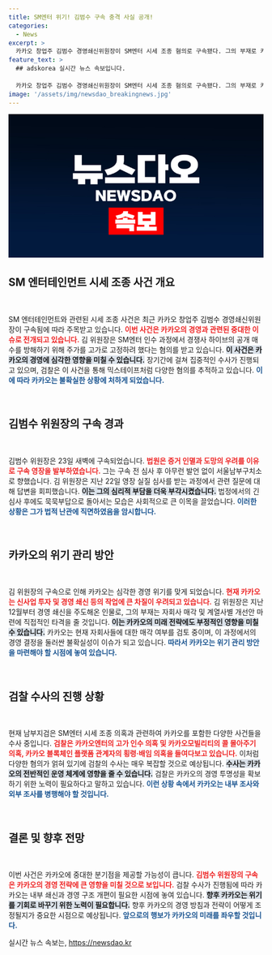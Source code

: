 ```yaml
---
title: SM엔터 위기! 김범수 구속 충격 사실 공개!
categories:
  - News
excerpt: >
  카카오 창업주 김범수 경영쇄신위원장이 SM엔터 시세 조종 혐의로 구속됐다. 그의 부재로 카카오는 최대 위기를 맞아 신사업 및 투자 계획에 차질이 우려된다.
feature_text: >
  ## adskorea 실시간 뉴스 속보입니다.

  카카오 창업주 김범수 경영쇄신위원장이 SM엔터 시세 조종 혐의로 구속됐다. 그의 부재로 카카오는 최대 위기를 맞아 신사업 및 투자 계획에 차질이 우려된다.
image: '/assets/img/newsdao_breakingnews.jpg'
---
```


<p><img src="/assets/img/newsdao_breakingnews.jpg" alt="adskorea 속보" /></p>

<h2 data-ke-size="size26">SM 엔터테인먼트 시세 조종 사건 개요</h2>

<p data-ke-size="size16">&nbsp;</p>

<p>SM 엔터테인먼트와 관련된 시세 조종 사건은 최근 카카오 창업주 김범수 경영쇄신위원장이 구속됨에 따라 주목받고 있습니다. <b><span style="color: #ee2323;">이번 사건은 카카오의 경영과 관련된 중대한 이슈로 전개되고 있습니다.</span></b> 김 위원장은 SM엔터 인수 과정에서 경쟁사 하이브의 공개 매수를 방해하기 위해 주가를 고가로 고정하려 했다는 혐의를 받고 있습니다. <b><span style="background-color: #21538527;">이 사건은 카카오의 경영에 심각한 영향을 미칠 수 있습니다.</span></b> 장기간에 걸쳐 집중적인 수사가 진행되고 있으며, 검찰은 이 사건을 통해 믹스테이프처럼 다양한 혐의를 추적하고 있습니다. <b><span style="color: #1a5490;">이에 따라 카카오는 불확실한 상황에 처하게 되었습니다.</span></b></p>

<p data-ke-size="size16">&nbsp;</p>

<h2 data-ke-size="size26">김범수 위원장의 구속 경과</h2>

<p data-ke-size="size16">&nbsp;</p>

<p>김범수 위원장은 23일 새벽에 구속되었습니다. <b><span style="color: #ee2323;">법원은 증거 인멸과 도망의 우려를 이유로 구속 영장을 발부하였습니다.</span></b> 그는 구속 전 심사 후 아무런 발언 없이 서울남부구치소로 향했습니다. 김 위원장은 지난 22일 영장 실질 심사를 받는 과정에서 관련 질문에 대해 답변을 회피했습니다. <b><span style="background-color: #21538527;">이는 그의 심리적 부담을 더욱 부각시켰습니다.</span></b> 법정에서의 긴 심사 후에도 묵묵부답으로 돌아서는 모습은 사회적으로 큰 이목을 끌었습니다. <b><span style="color: #1a5490;">이러한 상황은 그가 법적 난관에 직면하였음을 암시합니다.</span></b></p>

<p data-ke-size="size16">&nbsp;</p>

<h2 data-ke-size="size26">카카오의 위기 관리 방안</h2>

<p data-ke-size="size16">&nbsp;</p>

<p>김 위원장의 구속으로 인해 카카오는 심각한 경영 위기를 맞게 되었습니다. <b><span style="color: #ee2323;">현재 카카오는 신사업 투자 및 경영 쇄신 등의 작업에 큰 차질이 우려되고 있습니다.</span></b> 김 위원장은 지난 12월부터 경영 쇄신을 주도해온 인물로, 그의 부재는 자회사 매각 및 계열사별 개선안 마련에 직접적인 타격을 줄 것입니다. <b><span style="background-color: #21538527;">이는 카카오의 미래 전략에도 부정적인 영향을 미칠 수 있습니다.</span></b> 카카오는 현재 자회사들에 대한 매각 여부를 검토 중이며, 이 과정에서의 경영 결정을 둘러싼 불확실성이 이슈가 되고 있습니다. <b><span style="color: #1a5490;">따라서 카카오는 위기 관리 방안을 마련해야 할 시점에 놓여 있습니다.</span></b></p>

<p data-ke-size="size16">&nbsp;</p>

<h2 data-ke-size="size26">검찰 수사의 진행 상황</h2>

<p data-ke-size="size16">&nbsp;</p>

<p>현재 남부지검은 SM엔터 시세 조종 의혹과 관련하여 카카오를 포함한 다양한 사건들을 수사 중입니다. <b><span style="color: #ee2323;">검찰은 카카오엔터의 고가 인수 의혹 및 카카오모빌리티의 콜 몰아주기 의혹, 카카오 블록체인 플랫폼 관계자의 횡령·배임 의혹을 들여다보고 있습니다.</span></b> 이처럼 다양한 혐의가 얽혀 있기에 검찰의 수사는 매우 복잡할 것으로 예상됩니다. <b><span style="background-color: #21538527;">수사는 카카오의 전반적인 운영 체계에 영향을 줄 수 있습니다.</span></b> 검찰은 카카오의 경영 투명성을 확보하기 위한 노력이 필요하다고 말하고 있습니다. <b><span style="color: #1a5490;">이런 상황 속에서 카카오는 내부 조사와 외부 조사를 병행해야 할 것입니다.</span></b></p>

<p data-ke-size="size16">&nbsp;</p>

<h2 data-ke-size="size26">결론 및 향후 전망</h2>

<p data-ke-size="size16">&nbsp;</p>

<p>이번 사건은 카카오에 중대한 분기점을 제공할 가능성이 큽니다. <b><span style="color: #ee2323;">김범수 위원장의 구속은 카카오의 경영 전략에 큰 영향을 미칠 것으로 보입니다.</span></b> 검찰 수사가 진행됨에 따라 카카오는 내부 쇄신과 경영 구조 개편이 필요한 시점에 놓여 있습니다. <b><span style="background-color: #21538527;">향후 카카오는 위기를 기회로 바꾸기 위한 노력이 필요합니다.</span></b> 향후 카카오의 경영 방침과 전략이 어떻게 조정될지가 중요한 시점으로 예상됩니다. <b><span style="color: #1a5490;">앞으로의 행보가 카카오의 미래를 좌우할 것입니다.</span></b></p>
실시간 뉴스 속보는, <a href="https://newsdao.kr" rel="dofollow">https://newsdao.kr</a>


